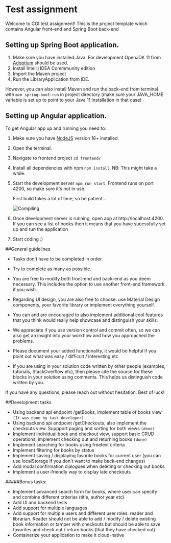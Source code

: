 # Test assignment

Welcome to CGI test assignment!
This is the project template which contains Angular front-end and Spring Boot back-end

## Setting up Spring Boot application.

1. Make sure you have installed Java. For development OpenJDK 11 from [Adoptium](https://adoptium.net/) should be used.
2. Install Intellij IDEA Commmunity edition
3. Import the Maven project
4. Run the LibraryApplication from IDE.

However, you can also install Maven and run the back-end from terminal with
`mvn spring-boot:run` in project directory
(make sure your JAVA_HOME variable is set up to point to
your Java 11 installation in that case)

## Setting up Angular application.

To get Angular app up and running you need to:

1. Make sure you have [NodeJS](https://nodejs.org/en/download/) version 18+ installed.
2. Open the terminal.
3. Navigate to frontend project `cd frontend/`
4. Install all dependencies with npm `npm install`. NB: This might take a while.
5. Start the development server `npm run start`.
   Frontend runs on port 4200, so make sure it's not in use.
   
   First build takes a lot of time, so be patient...

   ![Compiling](https://imgs.xkcd.com/comics/compiling.png)
6. Once development server is running, open app at http://localhost:4200. If you can see a list of books then it means that you have sucessfully set up and run the application
7. Start coding :)

##General guidelines

* Tasks don't have to be completed in order.
* Try to complete as many as possible. 
* You are free to modify both front-end and back-end as you deem necessary. This includes the option to use another front-end framework if you wish.
* Regarding UI design, you are also free to choose: use Material Design components, your favorite library or implement everything yourself.
* You can and are encouraged to also implement additional cool features that you think would
really help showcase and distinguish your skills.

* We appreciate if you use version control and commit often, so we can also get an insight into your
workflow and how you approached the problems. 

* Please document your added functionality, it would be helpful if you point out what was easy / difficult / interesting etc

* If you are using in your solution code written by other people 
(examples, tutorials, StackOverflow etc), then please cite the source for these blocks
in your solution using comments. This helps us distinguish code written by you.

If you have any questions, please reach out without hesitation. Best of luck!

##Development tasks

* Using backend api endpoint /getBooks, implement table of books view `(It was done by task developer)`
* Using backend api endpoint /getCheckouts, also implement the checkouts view. Suppport paging and sorting for both views `(done)`
* Implement individual book and checkout view, support basic CRUD operations, implement checking out and returning books `(done)`
* Implement searching for books using freetext criteria
* Implement filtering for books by status
* Implement saving / displaying favorite books for current user (you can use localStorage if you don't want to make back-end changes)
* Add modal confirmation dialogues when deleting or checking out books
* Implement a user-friendly way to display late checkouts

#####Bonus tasks:
* Implement advanced search form for books, where user can specify and combine different criterias (title, author year etc)
* Add UI and backend tests 
* Add support for multiple languages
* Add support for multiple users and different user roles: reader and librarian.
Reader should not be able to add / modify / delete existing book information or tamper with checkouts
but should be able to save favorites and check out / return books (that they have checked out)
* Containerize your application to make it cloud-native

